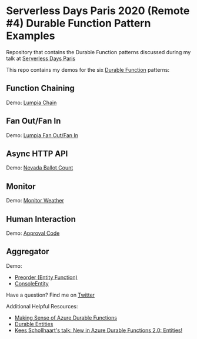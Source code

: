 # Serverless Days Paris 2020 (Remote #4) Durable Function Pattern Examples
Repository that contains the Durable Function patterns discussed during my talk at [Serverless Days Paris](https://www.meetup.com/fr-FR/Paris-Serverless-Architecture-Meetup/events/274266904/)

This repo contains my demos for the six [Durable Function](https://docs.microsoft.com/en-us/azure/azure-functions/durable/durable-functions-overview?tabs=csharp) patterns:

## Function Chaining
Demo: [Lumpia Chain](https://github.com/adriennetacke/serverlessdays-paris-durable-function-examples/blob/serverlessdays-paris-durable-function-patterns/BasketOfFunctions/LumpiaChain.cs)

## Fan Out/Fan In
Demo: [Lumpia Fan Out/Fan In](https://github.com/adriennetacke/serverlessdays-paris-durable-function-examples/blob/serverlessdays-paris-durable-function-patterns/BasketOfFunctions/LumpiaFanOutFanIn.cs)

## Async HTTP API
Demo: [Nevada Ballot Count](https://github.com/adriennetacke/serverlessdays-paris-durable-function-examples/blob/serverlessdays-paris-durable-function-patterns/BasketOfFunctions/NevadaBallotCount.cs)

## Monitor
Demo: [Monitor Weather](https://github.com/adriennetacke/serverlessdays-paris-durable-function-examples/blob/serverlessdays-paris-durable-function-patterns/BasketOfFunctions/Monitor.cs)

## Human Interaction
Demo: [Approval Code](https://github.com/adriennetacke/serverlessdays-paris-durable-function-examples/blob/serverlessdays-paris-durable-function-patterns/BasketOfFunctions/ApprovalCode.cs)

## Aggregator
Demo: 
- [Preorder (Entity Function)](https://github.com/adriennetacke/serverlessdays-paris-durable-function-examples/blob/serverlessdays-paris-durable-function-patterns/BasketOfFunctions/Preorder.cs)
- [ConsoleEntity](https://github.com/adriennetacke/serverlessdays-paris-durable-function-examples/blob/serverlessdays-paris-durable-function-patterns/BasketOfFunctions/ConsoleEntity.cs)

Have a question? Find me on [Twitter](https://twitter.com/AdrienneTacke)

Additional Helpful Resources:

- [Making Sense of Azure Durable Functions](https://mikhail.io/2018/12/making-sense-of-azure-durable-functions/)
- [Durable Entities](https://docs.microsoft.com/en-us/azure/azure-functions/durable/durable-functions-entities?tabs=csharp)
- [Kees Schollhaart's talk: New in Azure Durable Functions 2.0: Entities!](https://www.youtube.com/watch?v=r2I0qZYP5YU)
